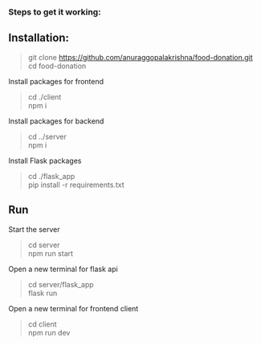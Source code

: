 ### Steps to get it working:

## Installation:

>git clone https://github.com/anuraggopalakrishna/food-donation.git <br/>
>cd food-donation

Install packages for frontend
>cd ./client <br/>
>npm i


Install packages for backend
>cd ../server <br/>
>npm i

Install Flask packages
>cd ./flask_app <br/>
>pip install -r requirements.txt


## Run

Start the server
>cd server <br/>
>npm run start

Open a new terminal for flask api
>cd server/flask_app <br/>
>flask run

Open a new terminal for frontend client
>cd client <br/>
>npm run dev
